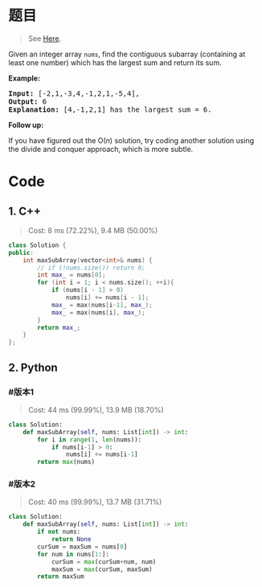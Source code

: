 # 题目

> See [Here](https://leetcode.com/problems/maximum-subarray/).

<div><p>Given an integer array <code>nums</code>, find the contiguous subarray&nbsp;(containing at least one number) which has the largest sum and return its sum.</p>

<p><strong>Example:</strong></p>

<pre><strong>Input:</strong> [-2,1,-3,4,-1,2,1,-5,4],
<strong>Output:</strong> 6
<strong>Explanation:</strong>&nbsp;[4,-1,2,1] has the largest sum = 6.
</pre>

<p><strong>Follow up:</strong></p>

<p>If you have figured out the O(<em>n</em>) solution, try coding another solution using the divide and conquer approach, which is more subtle.</p>
</div>

# Code

## 1. C++

> Cost: 8 ms (72.22%), 9.4 MB (50.00%)

```cpp
class Solution {
public:
    int maxSubArray(vector<int>& nums) {
        // if (!nums.size()) return 0;
        int max_ = nums[0];
        for (int i = 1; i < nums.size(); ++i){
            if (nums[i - 1] > 0)
                nums[i] += nums[i - 1];
            max_ = max(nums[i-1], max_);
            max_ = max(nums[i], max_);
        }
        return max_;
    }
};
```

## 2. Python

### #版本1

> Cost: 44 ms (99.99%), 13.9 MB (18.70%)

```python
class Solution:
    def maxSubArray(self, nums: List[int]) -> int:
        for i in range(1, len(nums)):
            if nums[i-1] > 0:
                nums[i] += nums[i-1]
        return max(nums)
```

### #版本2

> Cost: 40 ms (99.99%), 13.7 MB (31.71%)

```python
class Solution:
    def maxSubArray(self, nums: List[int]) -> int:
        if not nums:
            return None
        curSum = maxSum = nums[0]
        for num in nums[1:]:
            curSum = max(curSum+num, num)
            maxSum = max(curSum, maxSum)
        return maxSum
```
